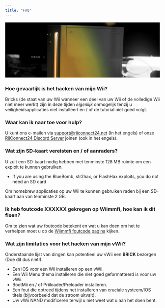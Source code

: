 ```yaml
---
title: "FAQ"
---
```


![RiiConnect24 Wii Logo Geel](/images/Wii_Yellow_Gray.jpg)

### Hoe gevaarlijk is het hacken van mijn Wii?
Bricks (de staat van uw Wii wanneer een deel van uw Wii of de volledige Wii niet meer werkt) zijn in deze tijden *eigenlijk* onmogelijk tenzij u veiligheidsapplicaties niet installeert en / of de tutorial niet goed volgt.

### Waar kan ik naar toe voor hulp?
U kunt ons e-mailen via support@riiconnect24.net (In het engels) of onze [RiiConnect24 Discord Server](https://discord.gg/b4Y7jfD) joinen (ook in het engels).

### Wat zijn SD-kaart vereisten en / of aanraders?
U zult een SD-kaart nodig hebben met tenminste 128 MB ruimte om een exploit te kunnen gebruiken.

- If you are using the BlueBomb, str2hax, or FlashHax exploits, you do not need an SD card

Om homebrew applicaties op uw Wii te kunnen gebruiken raden bij een SD-kaart aan van tenminste 2 GB.

### Ik heb foutcode XXXXXX gekregen op Wiimmfi, hoe kan ik dit fixen?
Om te zien wat uw foutcode betekent en wat u kan doen om het te verhelpen moet u op de [Wiimmfi foutcode pagina](https://wiimmfi.de/error) kijken.

### Wat zijn limitaties voor het hacken van mijn vWii?
Onderstaande lijst van dingen kan potentieel uw vWii een **BRICK** bezorgen (Doe dit dus niet!):
* Een IOS voor een Wii installeren op een vWii.
* Een Wii Menu thema installeren die niet goed geformatteerd is voor uw vWii.
* BootMii en / of Priiloader/Preloader installeren.
* Een fout die optreed tijdens het installeren van cruciale systeem/IOS titels (bijvoorbeeld dat de stroom uitvalt).
* Uw vWii NAND modificeren terwijl u niet weet wat u aan het doen bent.

